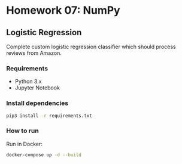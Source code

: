 # Homework 07: NumPy

## Logistic Regression

Complete custom logistic regression classifier which should process reviews from Amazon.



### Requirements

- Python 3.x
- Jupyter Notebook



### Install dependencies

```bash
pip3 install -r requirements.txt
```



### How to run

Run in Docker:

```bash
docker-compose up -d --build
```